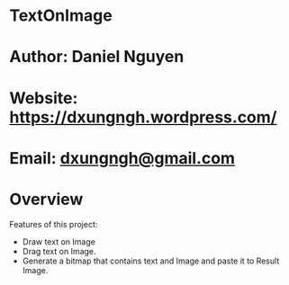 # TextOnImage
# Author: Daniel Nguyen
# Website: https://dxungngh.wordpress.com/
# Email: dxungngh@gmail.com

# Overview
Features of this project:
- Draw text on Image
- Drag text on Image.
- Generate a bitmap that contains text and Image and paste it to Result Image.
